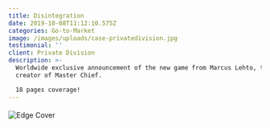 ```yaml
---
title: Disintegration
date: 2019-10-08T11:12:10.575Z
categories: Go-to-Market
image: /images/uploads/case-privatedivision.jpg
testimonial: ''
client: Private Division
description: >-
  Worldwide exclusive announcement of the new game from Marcus Lehto, the
  creator of Master Chief. 

  18 pages coverage!
---
```

#### 

![Edge Cover](/images/uploads/case-disintegration-edgecover.jpg "Edge Cover")
